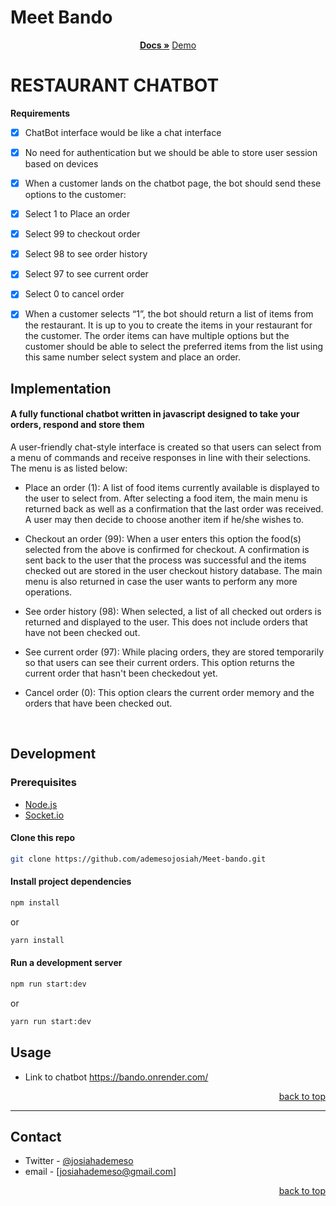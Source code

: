 ﻿# Meet Bando
<!-- Project Shields -->

<!--

### Built With:

<div align="center">

![Javascript][javascript]
![Node.js][node]
![Express.js][express]
![MongoDB][mongodb]
![Socket.io][Socket.io]
![CSS3][CSS3]
![HTML5][HTML5]

</div>
-->

<div>
  <p align="center">
    <a href="https://github.com/ademesojosiah/Meet-bando#readme"><strong>Docs »</strong></a>
    <a href="https://bando.onrender.com">Demo</a>
  </p>
</div>

# RESTAURANT CHATBOT 



<summary> <strong>Requirements</strong> </summary>

- [x] ChatBot interface would be like a chat interface
 
- [x] No need for authentication but we should be able to store user session based on devices
 
- [x] When a customer lands on the chatbot page, the bot should send these options to the customer:
 - [x] Select 1 to Place an order
 - [x] Select 99 to checkout order
 - [x] Select 98 to see order history
 - [x] Select 97 to see current order
 - [x] Select 0 to cancel order

- [x] When a customer selects “1”, the bot should return a list of items from the restaurant. It is up to you to create the items in your restaurant for the customer. The order items can have multiple options but the customer should be able to select the preferred items from the list using this same number select system and place an order.



## Implementation

#### A fully functional chatbot written in javascript designed to take your orders, respond and store them 


A user-friendly chat-style interface is created so that users can select from a menu of commands and receive responses in line with their selections. The menu is as listed below:
 
* Place an order (1):
   A list of food items currently available is displayed to the user to select from. After selecting a food item, the main menu is returned back as well as a confirmation that the last order was received. A user may then decide to choose another item if he/she wishes to.

* Checkout an order (99): 
   When a user enters this option the food(s) selected from the above is confirmed for checkout. A confirmation is sent back to the user that the process was successful and the items checked out are stored in the user checkout history database. The main menu is also returned in case the user wants to perform any more operations.

* See order history (98): 
   When selected, a list of all checked out orders is returned and displayed to the user. This does not include orders that have not been checked out.
   

* See current order (97):
   While placing orders, they are stored temporarily so that users can see their current orders. This option returns the current order that hasn't been checkedout yet.

* Cancel order (0):
   This option clears the current order memory and the orders that have been checked out.




<!-- Back to Top Navigation Anchor -->

<a name="readme-top"></a>



</details>

<br>

## Development

### Prerequisites

- [Node.js](https://nodejs.org/en/download/)
- [Socket.io](https://socket.io/docs/v4/)

#### Clone this repo

```sh
git clone https://github.com/ademesojosiah/Meet-bando.git
```

#### Install project dependencies

```sh
npm install
```

or

```sh
yarn install
```

#### Run a development server

```sh
npm run start:dev
```

or

```sh
yarn run start:dev
```
## Usage

- Link to chatbot
https://bando.onrender.com/


<p align="right"><a href="#readme-top">back to top</a></p>

---

<!-- Contact -->

## Contact

- Twitter - [@josiahademeso](https://twitter.com/JosiahAdemeso)
- email - [josiahademeso@gmail.com]


<p align="right"><a href="#readme-top">back to top</a></p>
